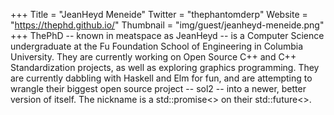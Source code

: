 +++
Title = "JeanHeyd Meneide"
Twitter = "thephantomderp"
Website = "https://thephd.github.io/"
Thumbnail = "img/guest/jeanheyd-meneide.png"
+++
ThePhD -- known in meatspace as JeanHeyd -- is a Computer Science undergraduate at the Fu Foundation School of Engineering in Columbia University. They are currently working on Open Source C++ and C++ Standardization projects, as well as exploring graphics programming. They are currently dabbling with Haskell and Elm for fun, and are attempting to wrangle their biggest open source project -- sol2 -- into a newer, better version of itself. The nickname is a std::promise<> on their std::future<>.